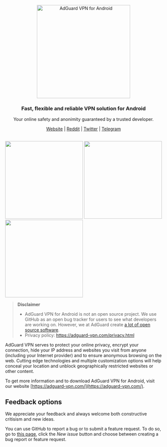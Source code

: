 <p align="center">
  <img src="https://cdn.adguard.com/public/Adguard/Common/Logos/vpn_logo_a.svg" width="300px" alt="AdGuard VPN for Android" />
</p>

<h3 align="center">Fast, flexible and reliable VPN solution for Android</h3>

<p align="center">
  Your online safety and anonimity guaranteed by a trusted developer.
</p>

<p align="center">
    <a href="https://adguard-vpn.com/">Website</a> |
    <a href="https://reddit.com/r/Adguard">Reddit</a> |
    <a href="https://twitter.com/AdGuard">Twitter</a> |
    <a href="https://t.me/adguard_en">Telegram</a>
    <br /><br />
</p>

<image src="https://cdn.adguard.com/public/Adguard/screenshots/vpn-android/vpn1.png" width="250"> <image src="https://cdn.adguard.com/public/Adguard/screenshots/vpn-android/vpn2.png" width="250"> <image src="https://cdn.adguard.com/public/Adguard/screenshots/vpn-android/vpn3.png" width="250">

> **Disclaimer**
> * AdGuard VPN for Android is not an open source project. We use GitHub as an open bug tracker for users to see what developers are working on. However, we at AdGuard create [a lot of open source software](https://github.com/search?o=desc&q=topic%3Aopen-source+org%3AAdguardTeam+fork%3Atrue&s=stars&type=Repositories).
> * Privacy policy: https://adguard-vpn.com/privacy.html

AdGuard VPN serves to protect your online privacy, encrypt your connection, hide your IP address and websites you visit from anyone (including your Internet provider) and to ensure anonymous browsing on the web. Cutting edge technologies and multiple customization options will help conceal your location and unblock geographically restricted websites or other content.

To get more information and to download AdGuard VPN for Android, visit our website [https://adguard-vpn.com/](https://adguard-vpn.com/).

<a id="feedback"></a>

## Feedback options

We appreciate your feedback and always welcome both constructive critisism and new ideas.

You can use GitHub to report a bug or to submit a feature request. To do so, go to [this page](https://github.com/AdguardTeam/AdguardVPNForAndroid/issues), click the _New issue_ button and choose between creating a bug report or feature request.
